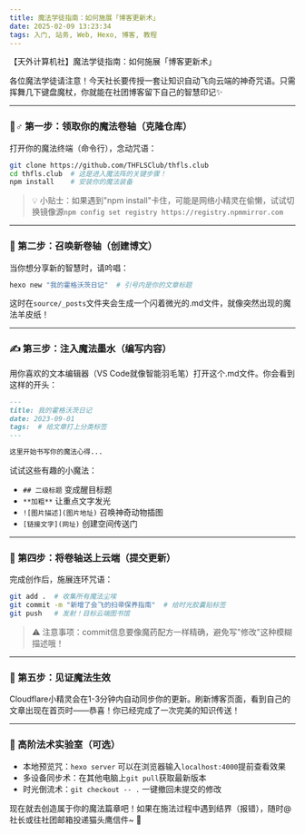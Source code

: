 ```yaml
---
title: 魔法学徒指南：如何施展「博客更新术」
date: 2025-02-09 13:23:34
tags: 入门, 站务, Web, Hexo, 博客, 教程
---
```


【天外计算机社】魔法学徒指南：如何施展「博客更新术」

各位魔法学徒请注意！今天社长要传授一套让知识自动飞向云端的神奇咒语。只需挥舞几下键盘魔杖，你就能在社团博客留下自己的智慧印记✨

---

### 🧙♂️ 第一步：领取你的魔法卷轴（克隆仓库）
打开你的魔法终端（命令行），念动咒语：
```bash
git clone https://github.com/THFLSClub/thfls.club
cd thfls.club  # 这是进入魔法阵的关键步骤！
npm install    # 安装你的魔法装备
```

> 💡 小贴士：如果遇到"npm install"卡住，可能是网络小精灵在偷懒，试试切换镜像源`npm config set registry https://registry.npmmirror.com`

---

### 📜 第二步：召唤新卷轴（创建博文）
当你想分享新的智慧时，请吟唱：
```bash
hexo new "我的霍格沃茨日记"  # 引号内是你的文章标题
```
这时在`source/_posts`文件夹会生成一个闪着微光的.md文件，就像突然出现的魔法羊皮纸！

---

### ✍️ 第三步：注入魔法墨水（编写内容）
用你喜欢的文本编辑器（VS Code就像智能羽毛笔）打开这个.md文件。你会看到这样的开头：
```markdown
---
title: 我的霍格沃茨日记
date: 2023-09-01
tags:  # 给文章打上分类标签
---

这里开始书写你的魔法心得...
```
试试这些有趣的小魔法：
- `## 二级标题` 变成醒目标题
- `**加粗**` 让重点文字发光
- `![图片描述](图片地址)` 召唤神奇动物插图
- `[链接文字](网址)` 创建空间传送门

---

### 🚀 第四步：将卷轴送上云端（提交更新）
完成创作后，施展连环咒语：
```bash
git add .  # 收集所有魔法尘埃
git commit -m "新增了会飞的扫帚保养指南"  # 给时光胶囊贴标签
git push   # 发射！目标云端图书馆
```

> ⚠️ 注意事项：commit信息要像魔药配方一样精确，避免写"修改"这种模糊描述哦！

---

### 🌈 第五步：见证魔法生效
Cloudflare小精灵会在1-3分钟内自动同步你的更新。刷新博客页面，看到自己的文章出现在首页时——恭喜！你已经完成了一次完美的知识传送！

---

### 🧪 高阶法术实验室（可选）
- 本地预览咒：`hexo server` 可以在浏览器输入`localhost:4000`提前查看效果
- 多设备同步术：在其他电脑上`git pull`获取最新版本
- 时光倒流术：`git checkout -- .` 一键撤回未提交的修改

现在就去创造属于你的魔法篇章吧！如果在施法过程中遇到结界（报错），随时@社长或往社团邮箱投递猫头鹰信件~ 🦉